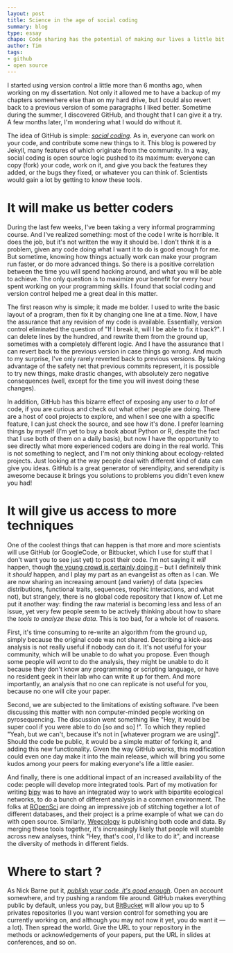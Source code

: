 ```yaml
---
layout: post
title: Science in the age of social coding
summary: blog
type: essay
chapo: Code sharing has the potential of making our lives a little bit easier.
author: Tim
tags:
- github
- open source
---
```


I started using version control a little more than 6 months ago, when working on my dissertation. Not only it allowed me to have a backup of my chapters somewhere else than on my hard drive, but I could also revert back to a previous version of some paragraphs I liked better. Sometime during the summer, I discovered GitHub, and thought that I can give it a try. A few months later, I'm wondering what I would do without it.

The idea of GitHub is simple: [*social coding*](http://radar.oreilly.com/2009/01/github-making-code-more-social.html). As in, everyone can work on your code, and contribute some new things to it. This blog is powered by Jekyll, many features of which originate from the community. In a way, social coding is open source logic pushed to its maximum: everyone can copy (fork) your code, work on it, and give you back the features they added, or the bugs they fixed, or whatever you can think of. Scientists would gain a lot by getting to know these tools.

# It will make us better coders

During the last few weeks, I've been taking a very informal programming course. And I've realized something: most of the code I write is horrible. It does the job, but it's not written the way it should be. I don't think it is a problem, given any code doing what I want it to do is good enough for me. But sometime, knowing how things actually work can make your program run faster, or do more advanced things. So there is a positive correlation between the time you will spend hacking around, and what you will be able to achieve. The only question is to maximize your benefit for every hour spent working on your programming skills. I found that social coding and version control helped me a great deal in this matter.

The first reason why is simple; it made me bolder. I used to write the basic layout of a program, then fix it by changing one line at a time. Now, I have the assurance that any revision of my code is available. Essentially, version control eliminated the question of "If I break it, will I be able to fix it back?". I can delete lines by the hundred, and rewrite them from the ground up, sometimes with a completely different logic. And I have the assurance that I can revert back to the previous version in case things go wrong. And much to my surprise, I've only rarely reverted back to previous versions. By taking advantage of the safety net that previous commits represent, it is possible to try new things, make drastic changes, with absolutely zero negative consequences (well, except for the time you will invest doing these changes).

In addition, GitHub has this bizarre effect of exposing any user to *a lot* of code, if you are curious and check out what other people are doing. There are a host of cool projects to explore, and when I see one with a specific feature, I can just check the source, and see how it's done. I prefer learning things by myself (I'm yet to buy a book about Python or R, despite the fact that I use both of them on a daily basis), but now I have the opportunity to see directly what more experienced coders are doing in the real world. This is not something to neglect, and I'm not only thinking about ecology-related projects. Just looking at the way people deal with different kind of data can give you ideas. GitHub is a great generator of serendipity, and serendipity is awesome because it brings you solutions to problems you didn't even knew you had!

# It will give us access to more techniques

One of the coolest things that can happen is that more and more scientists will use GitHub (or GoogleCode, or Bitbucket, which I use for stuff that I don't want you to see just yet) to post their code. I'm not saying it *will* happen, though [the young crowd is certainly doing it](http://innge.net/?q=node/19) – but I definitely think it *should* happen, and I play my part as an evangelist as often as I can. We are now sharing an increasing amount (and variety) of data (species distributions, functional traits, sequences, trophic interactions, and what not), but strangely, there is no global code repository that I know of. Let me put it another way: finding the raw material is becoming less and less of an issue, yet very few people seem to be actively thinking about how to share the *tools to analyze these data*. This is too bad, for a whole lot of reasons.

First, it's time consuming to re-write an algorithm from the ground up, simply because the original code was not shared. Describing a kick-ass analysis is not really useful if nobody can do it. It's not useful for your community, which will be unable to do what you propose. Even though some people will *want* to do the analysis, they might be unable to do it because they don't know any programming or scripting language, or have no resident geek in their lab who can write it up for them. And more importantly, an analysis that no one can replicate is not useful for you, because no one will cite your paper.

Second, we are subjected to the limitations of existing software. I've been discussing this matter with non computer-minded people working on pyrosequencing. The discussion went something like "Hey, it would be super cool if you were able to do \[so and so\] !". To which they replied "Yeah, but we can't, because it's not in \[whatever program we are using\]". Should the code be public, it would be a simple matter of forking it, and adding this new functionality. Given the way GitHub works, this modification could even one day make it into the main release, which will bring you some kudos among your peers for making everyone's life a little easier.

And finally, there is one additional impact of an increased availability of the code: people will develop more integrated tools. Part of my motivation for writing [bipy](http://tpoisot.github.co/bipy/) was to have an integrated way to work with bipartite ecological networks, to do a bunch of different analysis in a common environment. The folks at [ROpenSci](http://ropensci.org/) are doing an impressive job of stitching together a lot of different databases, and their project is a prime example of what we can do with open source. Similarly, [Weecology](http://weecology.org/resources) is publishing both code and data. By merging these tools together, it's increasingly likely that people will stumble across new analyses, think "Hey, that's cool, I'd like to do it", and increase the diversity of methods in different fields.

# Where to start ?

As Nick Barne put it, [*publish your code, it's good enough*](http://www.nature.com/news/2010/101013/full/467753a.html). Open an account somewhere, and try pushing a random file around. GitHub makes everything public by default, unless you pay, but [BitBucket](https://bitbucket.org/) will allow you up to 5 privates repositories (I you want version control for something you are currently working on, and although you may not now it yet, you do want it — a lot). Then spread the world. Give the URL to your repository in the methods or acknowledgements of your papers, put the URL in slides at conferences, and so on.